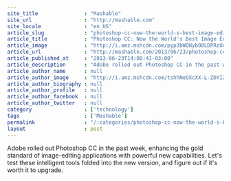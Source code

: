 ```yaml
---
site_title               : "Mashable"
site_url                 : "http://mashable.com"
site_locale              : "en_US"
article_slug             : "photoshop-cc-now-the-world-s-best-image-editor-is-even-more-powerful-review"
article_title            : "Photoshop CC: Now the World's Best Image Editor Is Even More Powerful [REVIEW]"
article_image            : "http://i.amz.mshcdn.com/pyp3bWQHybO8LDPRzUq70imrV4Y=/1200x627/2013%2F06%2F28%2F32%2Fphotoshopcc.f6264.jpg"
article_url              : "http://mashable.com/2013/06/23/photoshop-cc-review/"
article_published_at     : "2013-06-23T14:08:41-03:00"
article_description      : "Adobe rolled out Photoshop CC in the past week, enhancing the gold standard of image-editing applications with powerful new capabilities. Let's test these intelligent tools folded into the new version, and figure out if it's worth it to upgrade."
article_author_name      : null
article_author_image     : "http://i.amz.mshcdn.com/tshhNeOXcXX-L-ZDYIZmHRBshhQ=/90x90/2016%2F07%2F14%2F4a%2F2013050127charliewhit.abd8b.ccc17.jpg"
article_author_biography : null
article_author_profile   : null
article_author_facebook  : null
article_author_twitter   : null
category                 : ['technology']
tags                     : ['Mashable']
permalink                : "/:categories/photoshop-cc-now-the-world-s-best-image-editor-is-even-more-powerful-review/"
layout                   : post
---
```


Adobe rolled out Photoshop CC in the past week, enhancing the gold standard of image-editing applications with powerful new capabilities. Let's test these intelligent tools folded into the new version, and figure out if it's worth it to upgrade.
